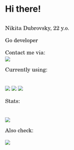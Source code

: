 # Hi there!
<div style="font-size: large;font-family: C059,serif;">
<div id="header">
    <img src="https://komarev.com/ghpvc/?username=nikwo&style=flat-square&color=blue" alt=""/>
    <p>Nikita Dubrovsky, 22 y.o.</p>
    <p>Go developer</p>
</div>
<div id="badges">Contact me via:
    <br>
    <a href="https://t.me/HuKuTa1337">
        <img src="https://img.shields.io/badge/Telegram-2CA5E0?style=for-the-badge&logo=telegram&logoColor=white">
    </a>
</div>
<div id="skills">
    <p>Currently using:</p>
    <br>
    <img src="https://img.shields.io/badge/C%2B%2B-00599C?style=for-the-badge&logo=c%2B%2B&logoColor=white">
    <img src="https://img.shields.io/badge/Go-00ADD8?style=for-the-badge&logo=go&logoColor=white">
    <img src="https://img.shields.io/badge/PostgreSQL-316192?style=for-the-badge&logo=postgresql&logoColor=white">
    <p>Stats:</p>
    <br>
    <img src="https://github-readme-stats.vercel.app/api?username=nikwo&theme=blue-green">
</div>
<div id="ext">
    <p>Also check: </p><a href="https://github.com/BadPlan">
        <img src="https://img.shields.io/badge/GitHub-100000?style=for-the-badge&logo=github&logoColor=white">
    </a>
</div>
</div>
